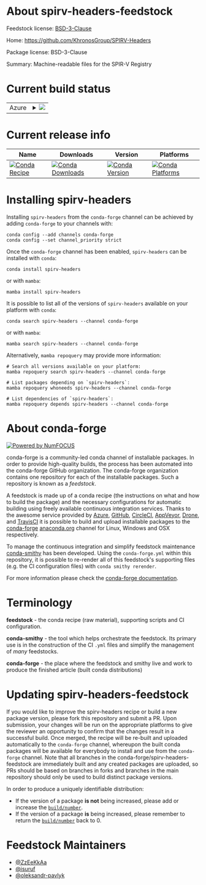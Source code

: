 About spirv-headers-feedstock
=============================

Feedstock license: [BSD-3-Clause](https://github.com/conda-forge/spirv-headers-feedstock/blob/main/LICENSE.txt)

Home: https://github.com/KhronosGroup/SPIRV-Headers

Package license: BSD-3-Clause

Summary: Machine-readable files for the SPIR-V Registry

Current build status
====================


<table>
    
  <tr>
    <td>Azure</td>
    <td>
      <details>
        <summary>
          <a href="https://dev.azure.com/conda-forge/feedstock-builds/_build/latest?definitionId=19256&branchName=main">
            <img src="https://dev.azure.com/conda-forge/feedstock-builds/_apis/build/status/spirv-headers-feedstock?branchName=main">
          </a>
        </summary>
        <table>
          <thead><tr><th>Variant</th><th>Status</th></tr></thead>
          <tbody><tr>
              <td>linux_64</td>
              <td>
                <a href="https://dev.azure.com/conda-forge/feedstock-builds/_build/latest?definitionId=19256&branchName=main">
                  <img src="https://dev.azure.com/conda-forge/feedstock-builds/_apis/build/status/spirv-headers-feedstock?branchName=main&jobName=linux&configuration=linux%20linux_64_" alt="variant">
                </a>
              </td>
            </tr><tr>
              <td>linux_aarch64</td>
              <td>
                <a href="https://dev.azure.com/conda-forge/feedstock-builds/_build/latest?definitionId=19256&branchName=main">
                  <img src="https://dev.azure.com/conda-forge/feedstock-builds/_apis/build/status/spirv-headers-feedstock?branchName=main&jobName=linux&configuration=linux%20linux_aarch64_" alt="variant">
                </a>
              </td>
            </tr><tr>
              <td>linux_ppc64le</td>
              <td>
                <a href="https://dev.azure.com/conda-forge/feedstock-builds/_build/latest?definitionId=19256&branchName=main">
                  <img src="https://dev.azure.com/conda-forge/feedstock-builds/_apis/build/status/spirv-headers-feedstock?branchName=main&jobName=linux&configuration=linux%20linux_ppc64le_" alt="variant">
                </a>
              </td>
            </tr><tr>
              <td>osx_64</td>
              <td>
                <a href="https://dev.azure.com/conda-forge/feedstock-builds/_build/latest?definitionId=19256&branchName=main">
                  <img src="https://dev.azure.com/conda-forge/feedstock-builds/_apis/build/status/spirv-headers-feedstock?branchName=main&jobName=osx&configuration=osx%20osx_64_" alt="variant">
                </a>
              </td>
            </tr><tr>
              <td>osx_arm64</td>
              <td>
                <a href="https://dev.azure.com/conda-forge/feedstock-builds/_build/latest?definitionId=19256&branchName=main">
                  <img src="https://dev.azure.com/conda-forge/feedstock-builds/_apis/build/status/spirv-headers-feedstock?branchName=main&jobName=osx&configuration=osx%20osx_arm64_" alt="variant">
                </a>
              </td>
            </tr><tr>
              <td>win_64</td>
              <td>
                <a href="https://dev.azure.com/conda-forge/feedstock-builds/_build/latest?definitionId=19256&branchName=main">
                  <img src="https://dev.azure.com/conda-forge/feedstock-builds/_apis/build/status/spirv-headers-feedstock?branchName=main&jobName=win&configuration=win%20win_64_" alt="variant">
                </a>
              </td>
            </tr>
          </tbody>
        </table>
      </details>
    </td>
  </tr>
</table>

Current release info
====================

| Name | Downloads | Version | Platforms |
| --- | --- | --- | --- |
| [![Conda Recipe](https://img.shields.io/badge/recipe-spirv--headers-green.svg)](https://anaconda.org/conda-forge/spirv-headers) | [![Conda Downloads](https://img.shields.io/conda/dn/conda-forge/spirv-headers.svg)](https://anaconda.org/conda-forge/spirv-headers) | [![Conda Version](https://img.shields.io/conda/vn/conda-forge/spirv-headers.svg)](https://anaconda.org/conda-forge/spirv-headers) | [![Conda Platforms](https://img.shields.io/conda/pn/conda-forge/spirv-headers.svg)](https://anaconda.org/conda-forge/spirv-headers) |

Installing spirv-headers
========================

Installing `spirv-headers` from the `conda-forge` channel can be achieved by adding `conda-forge` to your channels with:

```
conda config --add channels conda-forge
conda config --set channel_priority strict
```

Once the `conda-forge` channel has been enabled, `spirv-headers` can be installed with `conda`:

```
conda install spirv-headers
```

or with `mamba`:

```
mamba install spirv-headers
```

It is possible to list all of the versions of `spirv-headers` available on your platform with `conda`:

```
conda search spirv-headers --channel conda-forge
```

or with `mamba`:

```
mamba search spirv-headers --channel conda-forge
```

Alternatively, `mamba repoquery` may provide more information:

```
# Search all versions available on your platform:
mamba repoquery search spirv-headers --channel conda-forge

# List packages depending on `spirv-headers`:
mamba repoquery whoneeds spirv-headers --channel conda-forge

# List dependencies of `spirv-headers`:
mamba repoquery depends spirv-headers --channel conda-forge
```


About conda-forge
=================

[![Powered by
NumFOCUS](https://img.shields.io/badge/powered%20by-NumFOCUS-orange.svg?style=flat&colorA=E1523D&colorB=007D8A)](https://numfocus.org)

conda-forge is a community-led conda channel of installable packages.
In order to provide high-quality builds, the process has been automated into the
conda-forge GitHub organization. The conda-forge organization contains one repository
for each of the installable packages. Such a repository is known as a *feedstock*.

A feedstock is made up of a conda recipe (the instructions on what and how to build
the package) and the necessary configurations for automatic building using freely
available continuous integration services. Thanks to the awesome service provided by
[Azure](https://azure.microsoft.com/en-us/services/devops/), [GitHub](https://github.com/),
[CircleCI](https://circleci.com/), [AppVeyor](https://www.appveyor.com/),
[Drone](https://cloud.drone.io/welcome), and [TravisCI](https://travis-ci.com/)
it is possible to build and upload installable packages to the
[conda-forge](https://anaconda.org/conda-forge) [anaconda.org](https://anaconda.org/)
channel for Linux, Windows and OSX respectively.

To manage the continuous integration and simplify feedstock maintenance
[conda-smithy](https://github.com/conda-forge/conda-smithy) has been developed.
Using the ``conda-forge.yml`` within this repository, it is possible to re-render all of
this feedstock's supporting files (e.g. the CI configuration files) with ``conda smithy rerender``.

For more information please check the [conda-forge documentation](https://conda-forge.org/docs/).

Terminology
===========

**feedstock** - the conda recipe (raw material), supporting scripts and CI configuration.

**conda-smithy** - the tool which helps orchestrate the feedstock.
                   Its primary use is in the construction of the CI ``.yml`` files
                   and simplify the management of *many* feedstocks.

**conda-forge** - the place where the feedstock and smithy live and work to
                  produce the finished article (built conda distributions)


Updating spirv-headers-feedstock
================================

If you would like to improve the spirv-headers recipe or build a new
package version, please fork this repository and submit a PR. Upon submission,
your changes will be run on the appropriate platforms to give the reviewer an
opportunity to confirm that the changes result in a successful build. Once
merged, the recipe will be re-built and uploaded automatically to the
`conda-forge` channel, whereupon the built conda packages will be available for
everybody to install and use from the `conda-forge` channel.
Note that all branches in the conda-forge/spirv-headers-feedstock are
immediately built and any created packages are uploaded, so PRs should be based
on branches in forks and branches in the main repository should only be used to
build distinct package versions.

In order to produce a uniquely identifiable distribution:
 * If the version of a package **is not** being increased, please add or increase
   the [``build/number``](https://docs.conda.io/projects/conda-build/en/latest/resources/define-metadata.html#build-number-and-string).
 * If the version of a package **is** being increased, please remember to return
   the [``build/number``](https://docs.conda.io/projects/conda-build/en/latest/resources/define-metadata.html#build-number-and-string)
   back to 0.

Feedstock Maintainers
=====================

* [@ZzEeKkAa](https://github.com/ZzEeKkAa/)
* [@isuruf](https://github.com/isuruf/)
* [@oleksandr-pavlyk](https://github.com/oleksandr-pavlyk/)

